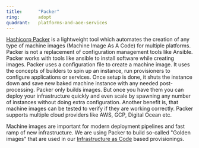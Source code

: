 ```yaml
---
title:      "Packer"
ring:       adopt
quadrant:   platforms-and-aoe-services
---
```


[Hashicorp Packer](https://www.packer.io/intro/getting-started/build-image.html) is a lightweight tool which automates the creation of any type of machine images (Machine Image As A Code) for multiple platforms. 
Packer is not a replacement of configuration management tools like Ansible. Packer works with tools like ansible to install software while creating images. 
Packer uses a configuration file to create a machine image. It uses the concepts of builders to spin up an instance, run provisioners to configure applications or services. 
Once setup is done, it shuts the instance down and save new baked machine instance with any needed post-processing. 
Packer only builds images. But once you have them you can deploy your infrastructure quickly and even scale by spawning any number of instances without doing extra configuration. 
Another benefit is, that machine images can be tested to verify if they are working correctly.
Packer supports multiple cloud providers like AWS, GCP, Digital Ocean etc.

Machine images are important for modern deployment pipelines and fast ramp of new infrastructure. 
We are using Packer to build so-called "Golden images" that are used in our [Infrastructure as Code](/platforms-and-aoe-services/infrastructure-as-code/) based provisionings.
